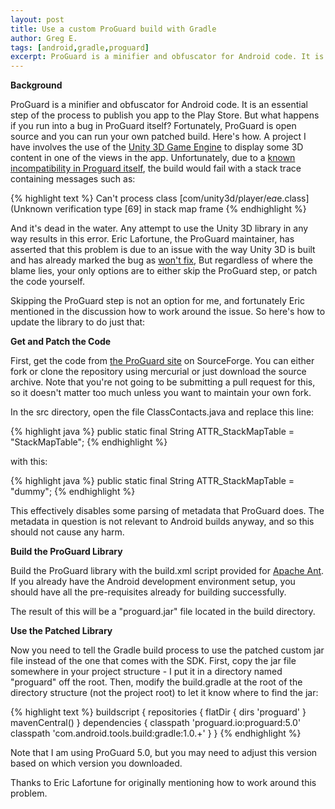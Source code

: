 ```yaml
---
layout: post
title: Use a custom ProGuard build with Gradle
author: Greg E.
tags: [android,gradle,proguard]
excerpt: ProGuard is a minifier and obfuscator for Android code. It is an essential step of the process to publish you app to the Play Store. But what happens if you run into a bug in ProGuard itself? Fortunately, ProGuard is open source and you can run your own patched build. Here's how.
---
```

**Background**

ProGuard is a minifier and obfuscator for Android code. It is an essential step of the process to publish you app to the Play Store. But what happens if you run into a bug in ProGuard itself? Fortunately, ProGuard is open source and you can run your own patched build. Here's how.
A project I have involves the use of the <a href="http://unity3d.com/">Unity 3D Game Engine</a> to display some 3D content in one of the views in the app. Unfortunately, due to a <a href="http://sourceforge.net/p/proguard/bugs/420/">known incompatibility in Proguard itself</a>, the build would fail with a stack trace containing messages such as:

{% highlight text %}
Can't process class [com/unity3d/player/e$a$e.class] (Unknown verification type [69] in stack map frame
{% endhighlight %}

And it's dead in the water. Any attempt to use the Unity 3D library in any way results in this error. Eric Lafortune, the ProGuard maintainer, has asserted that this problem is due to an issue with the way Unity 3D is built and has already marked the bug as <a href="http://sourceforge.net/p/proguard/bugs/420/">won't fix</a>, But regardless of where the blame lies, your only options are to either skip the ProGuard step, or patch the code yourself.

Skipping the ProGuard step is not an option for me, and fortunately Eric mentioned in the discussion how to work around the issue. So here's how to update the library to do just that:

**Get and Patch the Code**

First, get the code from <a href="http://proguard.sourceforge.net/">the ProGuard site</a> on SourceForge. You can either fork or clone the repository using mercurial or just download the source archive. Note that you're not going to be submitting a pull request for this, so it doesn't matter too much unless you want to maintain your own fork.

In the src directory, open the file ClassContacts.java and replace this line:

{% highlight java %}
public static final String ATTR_StackMapTable = "StackMapTable";
{% endhighlight %}

with this:

{% highlight java %}
public static final String ATTR_StackMapTable = "dummy";
{% endhighlight %}

This effectively disables some parsing of metadata that ProGuard does. The metadata in question is not relevant to Android builds anyway, and so this should not cause any harm.

**Build the ProGuard Library**

Build the ProGuard library with the build.xml script provided for <a href="http://ant.apache.org/">Apache Ant</a>. If you already have the Android development environment setup, you should have all the pre-requisites already for building successfully.

The result of this will be a "proguard.jar" file located in the build directory.

**Use the Patched Library**

Now you need to tell the Gradle build process to use the patched custom jar file instead of the one that comes with the SDK.
First, copy the jar file somewhere in your project structure - I put it in a directory named "proguard" off the root. Then, modify the build.gradle at the root of the directory structure (not the project root) to let it know where to find the jar:

{% highlight text %}
buildscript {
    repositories {
        flatDir { dirs 'proguard' }
        mavenCentral()
    }
    dependencies {
        classpath 'proguard.io:proguard:5.0'
        classpath 'com.android.tools.build:gradle:1.0.+'
    }
}
{% endhighlight %}

Note that I am using ProGuard 5.0, but you may need to adjust this version based on which version you downloaded.

Thanks to Eric Lafortune for originally mentioning how to work around this problem.
